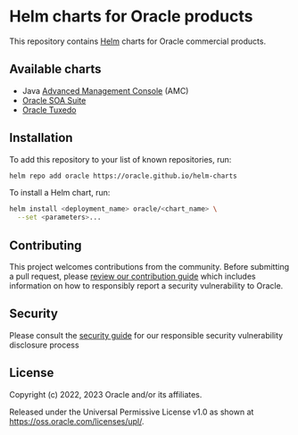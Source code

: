 # Helm charts for Oracle products

This repository contains [Helm](https://helm.sh) charts for Oracle commercial
products.

## Available charts

* Java [Advanced Management Console](./java-amc) (AMC)
* [Oracle SOA Suite](./soa-suite/README.md)
* [Oracle Tuxedo](./tuxedo/README.md)

## Installation

To add this repository to your list of known repositories, run:

```bash
helm repo add oracle https://oracle.github.io/helm-charts
```

To install a Helm chart, run:

```bash
helm install <deployment_name> oracle/<chart_name> \
  --set <parameters>...
```

## Contributing

This project welcomes contributions from the community. Before submitting a pull
request, please [review our contribution guide](./CONTRIBUTING.md) which includes
information on how to responsibly report a security vulnerability to Oracle.

## Security

Please consult the [security guide](./SECURITY.md) for our responsible security vulnerability disclosure process

## License

Copyright (c) 2022, 2023 Oracle and/or its affiliates.

Released under the Universal Permissive License v1.0 as shown at
<https://oss.oracle.com/licenses/upl/>.
